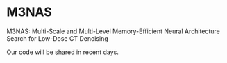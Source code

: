 # M3NAS
M3NAS: Multi-Scale and Multi-Level Memory-Efficient Neural Architecture Search for Low-Dose CT Denoising

Our code will be shared in recent days.
